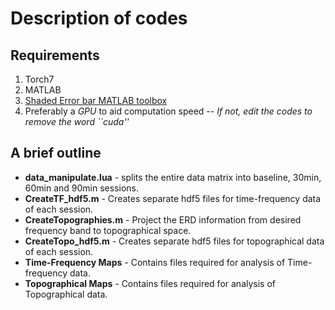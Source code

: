 # Description of codes

## Requirements
1. Torch7
2. MATLAB
3. [Shaded Error bar MATLAB toolbox](https://github.com/raacampbell/shadedErrorBar)
4. Preferably a *GPU* to aid computation speed -- *If not, edit the codes to remove the word ``cuda''*

## A brief outline
* **data_manipulate.lua** - splits the entire data matrix into baseline, 30min, 60min and 90min sessions.
* **CreateTF_hdf5.m** - Creates separate hdf5 files for time-frequency data of each session.
* **CreateTopographies.m** - Project the ERD information from desired frequency band to topographical space.
* **CreateTopo_hdf5.m** - Creates separate hdf5 files for topographical data of each session.
* **Time-Frequency Maps** - Contains files required for analysis of Time-frequency data.
* **Topographical Maps** - Contains files required for analysis of Topographical data.
